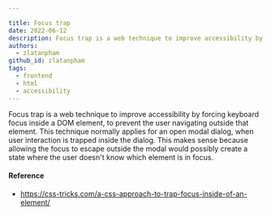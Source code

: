 ```yaml
---

title: Focus trap
date: 2022-06-12
description: Focus trap is a web technique to improve accessibility by forcing keyboard focus inside a DOM element, to prevent the user navigating outside that element.
authors:
  - zlatanpham
github_id: zlatanpham
tags:
  - frontend
  - html
  - accessibility
---
```


Focus trap is a web technique to improve accessibility by forcing keyboard focus inside a DOM element, to prevent the user navigating outside that element. This technique normally applies for an open modal dialog, when user interaction is trapped inside the dialog. This makes sense because allowing the focus to escape outside the modal would possibly create a state where the user doesn't know which element is in focus.

#### Reference

- https://css-tricks.com/a-css-approach-to-trap-focus-inside-of-an-element/
